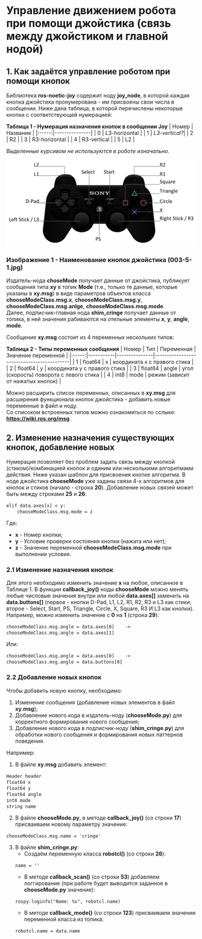 # Управление движением робота при помощи джойстика (связь между джойстиком и главной нодой)

## 1. Как задаётся управление роботом при помощи кнопок
Библиотека **ros-noetic-joy** содержит ноду **joy_node**, в которой каждая кнопка джойстика пронумерована - им присвоены свои числа в сообщении. Ниже дана таблица, в которой перечислены некоторые кнопки с соответствующей нумерацией:


**Таблица 1 - Нумерация назначения кнопок в сообщении Joy**
| Номер | Название      | 
|:-----:|---------------|
| 0     | L3-horizontal |
| 1     | *L3-vertical?*|
| 2     | R2            |
| 3     | R3-horizontal |
| 4     | R3-vertical   |
| 5     | L2            |

*Выделенные курсивом не используются в роботе изначально.*

![Image_1](https://github.com/Hedgehog0224/catkin_ws/blob/docs/Documentation/Images/Folder-3-5/003-5-1.jpg)
### Изображение 1 - Наименование кнопок джойстика (003-5-1.jpg)

Издатель-нода **choseMode** получает данные от джойстика, публикует сообщения типа **xy** в топик **Mode** (т.е., только те данные, которые указаны в **xy.msg**) в виде параметров объектов класса **chooseModeClass.msg.x**, **chooseModeClass.msg.y**, **chooseModeClass.msg.anlge**, **chooseModeClass.msg.mode**.\
Далее, подписчик-главная нода **shim_cringe** получает данные от топика, в ней значения рабиваются на отельные элементы **x**, **y**, **angle**, **mode**.

Сообщение **xy.msg** состоит из 4 переменных нескольких типов:


**Таблица 2 - Типы переменных сообщения**
| Номер | Тип       | Переменная    | Значение переменной                       |
|:-----:|-----------|---------------|-------------------------------------------|
| 1     | float64   | x             | координата x с правого стика              |
| 2     | float64   | y             | координата y с правого стика              |
| 3     | float64   | angle         | угол (скорость) поворота с левого стика   |
| 4     | int8      | mode          | режим (зависит от нажатых кнопок)         |

Можно расширить список переменных, описанных в **xy.msg** для расширения функционала кнопок джойстика - добавить новые переменные в файл и ноду.\
Со списоком встроенных типов можно ознакомиться по сслыке: __https://wiki.ros.org/msg__.


## 2. Изменение назначения существующих кнопок, добавление новых
Нумерация позволяет без проблем задать связь между кнопкой (стиком)/комбинацией кнопок и одиним или несколькими алгоритмами действия. Ниже указан шаблон для присвоения кнопке алгоритма. В ноде джойстика **chooseMode** уже заданы связи 4-х алгоритмов для кнопок и стиков (начало - строка **20**). Добавление новых связей может быть между строками **25** и **26**:
```
elif data.axes[x] < y:       
    chooseModeClass.msg.mode = z
```
Где:
- **x** - Номер кнопки;
- **y** - Условие проверки состояния кнопки (нажата или нет);
- **z** - Значение переменной **chooseModeClass.msg.mode** при выполнении условия.

### 2.1 Изменение назначения кнопок
Для этого необходимо изменить значение **x** на любое, описанное в Таблице 1. В  функции **callback_joy()** ноды **chooseMode** можно менять любые числовые значения внутри или любой **data.axes[]** заменить на **data.buttons[]** (первое - кнопки D-Pad, L1, L2, R1, R2, R3 и L3 как стики; второе - Select, Start, PS, Triangle, Circle, X, Square, R3 И L3 как кнопки).\
Например, можно изменить значение с **0** на **1** (строка **29**):
```
chooseModeClass.msg.angle = data.axes[0]    ->    chooseModeClass.msg.angle = data.axes[1]
```
Или:
```
chooseModeClass.msg.angle = data.axes[0]    ->    chooseModeClass.msg.angle = data.buttons[0]
```

### 2.2 Добавление новых кнопок
Чтобы добавить новую кнопку, необходимо:
1. Изменение сообщения (добавление новых элементов в файл **xy.msg**);
2. Добавление нового кода в издатель-ноду (**chooseMode.py**) для корректного формирования нового сообщения;
3. Добавление нового кода в подписчик-ноду (**shim_cringe.py**) для обработки нового сообщения и формирования новых паттернов поведения.

Например:
1. В файле **xy.msg** добавить элемент:
```
Header header
float64 x
float64 y
float64 angle
int8 mode
string name
```

2. В файле **chooseMode.py**, в методе **callback_joy()** (со строки **17**) присваиваем новому параметру значение:
```
chooseModeClass.msg.name = 'cringe'
```

3. В файле **shim_cringe.py**:
    - Создаём переменную класса **robotcl()** (со строки **26**):
    ```
    name = ''
    ```
    - В методе **callback_scan()** (со строки **53**) добавляем логгирование (при работе будет выводится заданное в **chooseMode.py** значение):
    ```
    rospy.loginfo("Name: %s", robotcl.name)
    ```
    - В методе **callback_mode()** (со строки **123**) присваиваем значение переменной класса из топика:
    ```
    robotcl.name = data.name
    ```